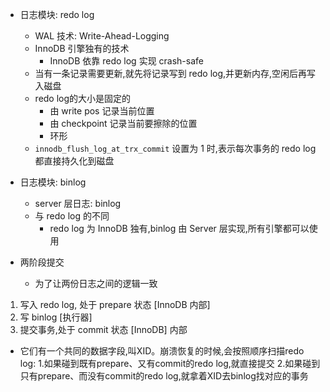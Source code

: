 - 日志模块: redo log
  - WAL 技术: Write-Ahead-Logging
  - InnoDB 引擎独有的技术
    - InnoDB 依靠 redo log 实现 crash-safe
  - 当有一条记录需要更新,就先将记录写到 redo log,并更新内存,空闲后再写入磁盘
  - redo log的大小是固定的
    - 由 write pos 记录当前位置
    - 由 checkpoint 记录当前要擦除的位置
    - 环形
  - `innodb_flush_log_at_trx_commit` 设置为 1 时,表示每次事务的 redo log 都直接持久化到磁盘

- 日志模块: binlog
  - server 层日志: binlog
  - 与 redo log 的不同
    - redo log 为 InnoDB 独有,binlog 由 Server 层实现,所有引擎都可以使用

- 两阶段提交
  - 为了让两份日志之间的逻辑一致
1. 写入 redo log, 处于 prepare 状态 [InnoDB 内部]
2. 写 binlog [执行器]
3. 提交事务,处于 commit 状态 [InnoDB] 内部
- 它们有一个共同的数据字段,叫XID。崩溃恢复的时候,会按照顺序扫描redo log:
  1.如果碰到既有prepare、又有commit的redo log,就直接提交
  2.如果碰到只有prepare、而没有commit的redo log,就拿着XID去binlog找对应的事务
